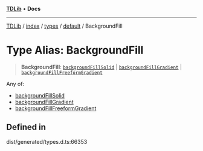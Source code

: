 [**TDLib**](../../../../../../README.md) • **Docs**

***

[TDLib](../../../../../../modules.md) / [index](../../../../../README.md) / [types](../../../README.md) / [default](../README.md) / BackgroundFill

# Type Alias: BackgroundFill

> **BackgroundFill**: [`backgroundFillSolid`](backgroundFillSolid.md) \| [`backgroundFillGradient`](backgroundFillGradient.md) \| [`backgroundFillFreeformGradient`](backgroundFillFreeformGradient.md)

Any of:
- [backgroundFillSolid](backgroundFillSolid.md)
- [backgroundFillGradient](backgroundFillGradient.md)
- [backgroundFillFreeformGradient](backgroundFillFreeformGradient.md)

## Defined in

dist/generated/types.d.ts:66353
